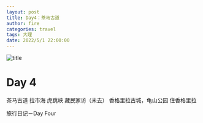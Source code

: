 ```yaml
---
layout: post
title: Day4：茶马古道
author: fire
categories: travel 
tags: 大理
date: 2022/5/1 22:00:00
---
```


![title](https://image.sideproject.cn/titlex/titlex_068.jpg)

Day 4
===

茶马古道
拉市海
虎跳峡
藏民家访（未去）
香格里拉古城，龟山公园
住香格里拉

 旅行日记－Day Four 
